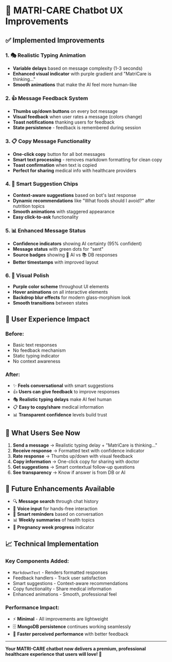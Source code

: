 # 🚀 MATRI-CARE Chatbot UX Improvements

## ✅ **Implemented Improvements**

### 1. 🎭 **Realistic Typing Animation**
- **Variable delays** based on message complexity (1-3 seconds)
- **Enhanced visual indicator** with purple gradient and "MatriCare is thinking..."
- **Smooth animations** that make the AI feel more human-like

### 2. 👍 **Message Feedback System**
- **Thumbs up/down buttons** on every bot message
- **Visual feedback** when user rates a message (colors change)
- **Toast notifications** thanking users for feedback
- **State persistence** - feedback is remembered during session

### 3. 📋 **Copy Message Functionality**
- **One-click copy** button for all bot messages
- **Smart text processing** - removes markdown formatting for clean copy
- **Toast confirmation** when text is copied
- **Perfect for sharing** medical info with healthcare providers

### 4. 🚀 **Smart Suggestion Chips**
- **Context-aware suggestions** based on bot's last response
- **Dynamic recommendations** like "What foods should I avoid?" after nutrition topics
- **Smooth animations** with staggered appearance
- **Easy click-to-ask** functionality

### 5. 📊 **Enhanced Message Status**
- **Confidence indicators** showing AI certainty (95% confident)
- **Message status** with green dots for "sent"
- **Source badges** showing 🤖 AI vs 📚 DB responses
- **Better timestamps** with improved layout

### 6. 🎨 **Visual Polish**
- **Purple color scheme** throughout UI elements
- **Hover animations** on all interactive elements
- **Backdrop blur effects** for modern glass-morphism look
- **Smooth transitions** between states

## 🎯 **User Experience Impact**

### **Before:**
- Basic text responses
- No feedback mechanism  
- Static typing indicator
- No context awareness

### **After:**
- ✨ **Feels conversational** with smart suggestions
- 👍 **Users can give feedback** to improve responses  
- 🎭 **Realistic typing delays** make AI feel human
- 📋 **Easy to copy/share** medical information
- 📊 **Transparent confidence** levels build trust

## 📱 **What Users See Now**

1. **Send a message** → Realistic typing delay + "MatriCare is thinking..."
2. **Receive response** → Formatted text with confidence indicator
3. **Rate response** → Thumbs up/down with visual feedback
4. **Copy information** → One-click copy for sharing with doctor
5. **Get suggestions** → Smart contextual follow-up questions
6. **See transparency** → Know if answer is from DB or AI

## 🔮 **Future Enhancements Available**

- 🔍 **Message search** through chat history
- 🎤 **Voice input** for hands-free interaction
- 📅 **Smart reminders** based on conversation
- 📊 **Weekly summaries** of health topics
- 🤰 **Pregnancy week progress** indicator

## 📈 **Technical Implementation**

### **Key Components Added:**
- `MarkdownText` - Renders formatted responses
- Feedback handlers - Track user satisfaction
- Smart suggestions - Context-aware recommendations
- Copy functionality - Share medical information
- Enhanced animations - Smooth, professional feel

### **Performance Impact:**
- ⚡ **Minimal** - All improvements are lightweight
- 🗄️ **MongoDB persistence** continues working seamlessly
- 🚀 **Faster perceived performance** with better feedback

---

**Your MATRI-CARE chatbot now delivers a premium, professional healthcare experience that users will love! 🎉**